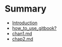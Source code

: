 # Summary

* [Introduction](README.md)
* [how\_to\_use\_gitbook?](howtousegitbook.md)
* [chan1.md](chan1md.md)
* [chap2.md](chap2md.md)

